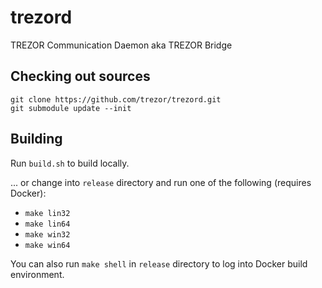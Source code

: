 trezord
=======

TREZOR Communication Daemon aka TREZOR Bridge

Checking out sources
--------------------

```
git clone https://github.com/trezor/trezord.git
git submodule update --init
```

Building
--------

Run `build.sh` to build locally.

... or change into `release` directory and run one of the following (requires Docker):

* `make lin32`
* `make lin64`
* `make win32`
* `make win64`

You can also run `make shell` in `release` directory to log into Docker build environment.
